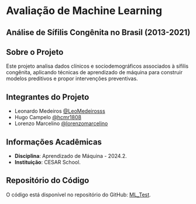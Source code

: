 # Avaliação de Machine Learning  

## Análise de Sífilis Congênita no Brasil (2013-2021)

## Sobre o Projeto
Este projeto analisa dados clínicos e sociodemográficos associados à sífilis congênita, aplicando técnicas de aprendizado de máquina para construir modelos preditivos e propor intervenções preventivas.

## Integrantes do Projeto
- Leonardo Medeiros [@LeoMedeirosss](https://github.com/LeoMedeirosss)
- Hugo Campelo [@hcmr1808](https://github.com/hcmr1808)
- Lorenzo Marcelino [@lorenzomarcelino](https://github.com/lorenzomarcelino)

## Informações Acadêmicas
- **Disciplina**: Aprendizado de Máquina - 2024.2.
- **Instituição**: CESAR School.

## Repositório do Código
O código está disponível no repositório do GitHub: [ML_Test](https://github.com/LeoMedeirosss/ML_Test/tree/master).
